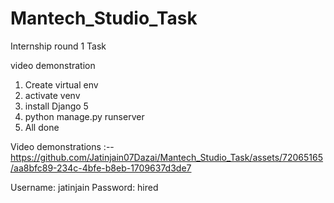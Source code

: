 # Mantech_Studio_Task
Internship round 1 Task

video demonstration
1. Create virtual env
2. activate venv
3. install Django 5
4. python manage.py runserver
5. All done


Video demonstrations :--
https://github.com/Jatinjain07Dazai/Mantech_Studio_Task/assets/72065165/aa8bfc89-234c-4bfe-b8eb-1709637d3de7


Username: jatinjain
Password: hired
